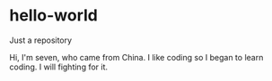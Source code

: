 # hello-world
Just a repository

Hi, I'm seven, who came from China. I like coding so I began to learn coding. I will fighting for it.

